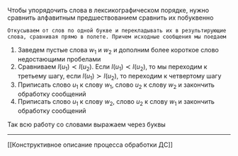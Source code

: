 Чтобы упорядочить слова в лексикографическом порядке, нужно сравнить алфавитным предшествованием сравнить их побуквенно

	Откусываем от слов по одной букве и перекладывать их в результирующие слова, сравнивая прямо в полете. Причем исходные сообщения мы поедаем 

1. Заведем пустые слова $w_1$ и $w_2$ и дополним более короткое слово недостающими пробелами
2. Сравниваем $l(u_1) \prec l(u_2)$. Если $l(u_1) \prec l(u_2)$, то мы переходим к третьему шагу, если $l(u_1) \succ l(u_2)$, то переходим к четвертому шагу
3. Приписать слово $u_1$ к слову $w_1$, слово $u_2$ к слову $w_2$ и закончить обработку сообщений
4. Приписать слово $u_1$ к слову $w_2$, слово $u_2$ к слову $w_1$ и закончить обработку сообщений

Так всю работу со словами выражаем через буквы

---
[[Конструктивное описание процесса обработки ДС]]